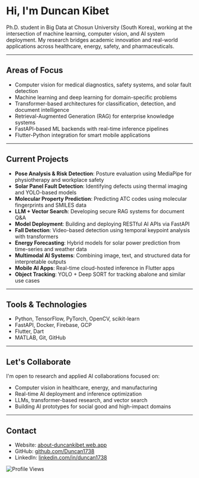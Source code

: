 # Hi, I'm Duncan Kibet

Ph.D. student in Big Data at Chosun University (South Korea), working at the intersection of machine learning, computer vision, and AI system deployment. My research bridges academic innovation and real-world applications across healthcare, energy, safety, and pharmaceuticals.

---

## Areas of Focus

- Computer vision for medical diagnostics, safety systems, and solar fault detection  
- Machine learning and deep learning for domain-specific problems  
- Transformer-based architectures for classification, detection, and document intelligence  
- Retrieval-Augmented Generation (RAG) for enterprise knowledge systems  
- FastAPI-based ML backends with real-time inference pipelines  
- Flutter-Python integration for smart mobile applications

---

## Current Projects

- **Pose Analysis & Risk Detection**: Posture evaluation using MediaPipe for physiotherapy and workplace safety  
- **Solar Panel Fault Detection**: Identifying defects using thermal imaging and YOLO-based models  
- **Molecular Property Prediction**: Predicting ATC codes using molecular fingerprints and SMILES data  
- **LLM + Vector Search**: Developing secure RAG systems for document Q&A  
- **Model Deployment**: Building and deploying RESTful AI APIs via FastAPI  
- **Fall Detection**: Video-based detection using temporal keypoint analysis with transformers  
- **Energy Forecasting**: Hybrid models for solar power prediction from time-series and weather data  
- **Multimodal AI Systems**: Combining image, text, and structured data for interpretable outputs  
- **Mobile AI Apps**: Real-time cloud-hosted inference in Flutter apps  
- **Object Tracking**: YOLO + Deep SORT for tracking abalone and similar use cases

---

## Tools & Technologies

- Python, TensorFlow, PyTorch, OpenCV, scikit-learn  
- FastAPI, Docker, Firebase, GCP  
- Flutter, Dart  
- MATLAB, Git, GitHub

---

## Let's Collaborate

I'm open to research and applied AI collaborations focused on:

- Computer vision in healthcare, energy, and manufacturing  
- Real-time AI deployment and inference optimization  
- LLMs, transformer-based research, and vector search  
- Building AI prototypes for social good and high-impact domains

---

## Contact

- Website: [about-duncankibet.web.app](https://about-duncankibet.web.app)  
- GitHub: [github.com/Duncan1738](https://github.com/Duncan1738)  
- LinkedIn: [linkedin.com/in/duncan1738](https://linkedin.com/in/duncan1738)

![Profile Views](https://komarev.com/ghpvc/?username=Duncan1738&label=Profile+Views&color=0e75b6&style=flat)
